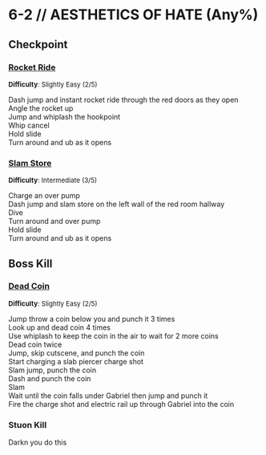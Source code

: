 # 6-2 // AESTHETICS OF HATE (Any%)


## Checkpoint

### [Rocket Ride](https://youtu.be/bFLRgSnoQbo)
<font size="2">
    <b>Difficulty</b>: Slightly Easy (2/5)
</font> <br/> 

Dash jump and instant rocket ride through the red doors as they open <br/>
Angle the rocket up <br/>
Jump and whiplash the hookpoint <br/>
Whip cancel <br/>
Hold slide  <br/>
Turn around and ub as it opens <br/>

### [Slam Store](https://youtu.be/mMjFsTK1bfg)
<font size="2">
    <b>Difficulty</b>: Intermediate (3/5)
</font> <br/> 

Charge an over pump <br/>
Dash jump and slam store on the left wall of the red room hallway <br/>
Dive <br/>
Turn around and over pump <br/>
Hold slide  <br/>
Turn around and ub as it opens <br/>
## Boss Kill

### [Dead Coin](https://youtu.be/bFLRgSnoQbo)
<font size="2">
    <b>Difficulty</b>: Slightly Easy (2/5)
</font> <br/> 

Jump throw a coin below you and punch it 3 times <br/>
Look up and dead coin 4 times <br/>
Use whiplash to keep the coin in the air to wait for 2 more coins <br/>
Dead coin twice <br/>
Jump, skip cutscene, and punch the coin <br/>
Start charging a slab piercer charge shot <br/>
Slam jump, punch the coin <br/>
Dash and punch the coin <br/>
Slam <br/>
Wait until the coin falls under Gabriel then jump and punch it <br/>
Fire the charge shot and electric rail up through Gabriel into the coin

### Stuon Kill 
Darkn you do this